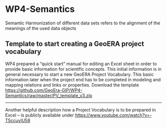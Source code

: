 # WP4-Semantics
Semantic Harmonization of different data sets refers to the alignment of the meanings of the used data objects 

## Template to start creating a GeoERA project vocabulary

WP4 prepared a “quick start” manual for editing an Excel sheet in order to provide basic information for scientific concepts. This initial information is in general necessary to start a new GeoERA Project Vocabulary. This basic information later when the project end has to be completed in modeling and mapping relations and links or properties. 
Download the template https://github.com/GeoEra-GIP/WP4-Semantics/raw/master/PV_template_v3.zip
________________________

Another helpful description how a Project Vocabulary is to be prepared in Excel – is publicly available under https://www.youtube.com/watch?v=-T5ccuvlU58
